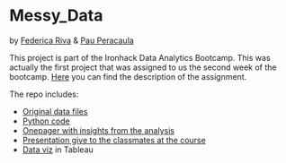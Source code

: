 # Messy_Data
by [Federica Riva](https://github.com/federicariva) & [Pau Peracaula](https://github.com/PauPerL)

This project is part of the Ironhack Data Analytics Bootcamp. This was actually the first project that was assigned to us the second week of the bootcamp.
[Here](https://github.com/student-IH-labs-and-stuff/BCNDATA2022/blob/main/Projects/Messy_data/Messy_Data.md) you can find the description of the assignment.

The repo includes:
- [Original data files](https://github.com/federicariva/Messy_Data/tree/main/data)
- [Python code](https://github.com/federicariva/Messy_Data/tree/main/Scripts)
- [Onepager with insights from the analysis](https://github.com/federicariva/Messy_Data/tree/main/Deliverables)
- [Presentation give to the classmates at the course](https://github.com/federicariva/Messy_Data/tree/main/Deliverables)
- [Data viz]() in Tableau
